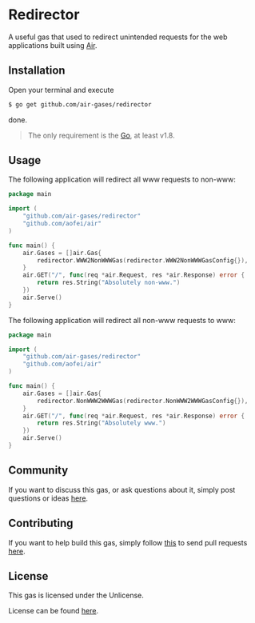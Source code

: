 # Redirector

A useful gas that used to redirect unintended requests for the web applications
built using [Air](https://github.com/aofei/air).

## Installation

Open your terminal and execute

```bash
$ go get github.com/air-gases/redirector
```

done.

> The only requirement is the [Go](https://golang.org), at least v1.8.

## Usage

The following application will redirect all www requests to non-www:

```go
package main

import (
	"github.com/air-gases/redirector"
	"github.com/aofei/air"
)

func main() {
	air.Gases = []air.Gas{
		redirector.WWW2NonWWWGas(redirector.WWW2NonWWWGasConfig{}),
	}
	air.GET("/", func(req *air.Request, res *air.Response) error {
		return res.String("Absolutely non-www.")
	})
	air.Serve()
}
```

The following application will redirect all non-www requests to www:

```go
package main

import (
	"github.com/air-gases/redirector"
	"github.com/aofei/air"
)

func main() {
	air.Gases = []air.Gas{
		redirector.NonWWW2WWWGas(redirector.NonWWW2WWWGasConfig{}),
	}
	air.GET("/", func(req *air.Request, res *air.Response) error {
		return res.String("Absolutely www.")
	})
	air.Serve()
}
```

## Community

If you want to discuss this gas, or ask questions about it, simply post
questions or ideas [here](https://github.com/air-gases/redirector/issues).

## Contributing

If you want to help build this gas, simply follow
[this](https://github.com/air-gases/redirector/wiki/Contributing) to send pull
requests [here](https://github.com/air-gases/redirector/pulls).

## License

This gas is licensed under the Unlicense.

License can be found [here](LICENSE).
